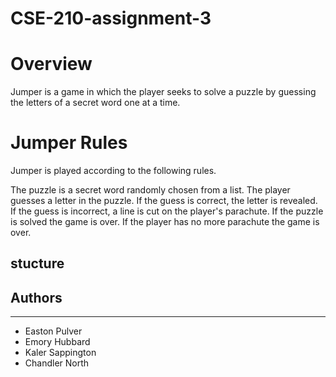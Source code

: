 # CSE-210-assignment-3

# Overview
Jumper is a game in which the player seeks to solve a puzzle by guessing the letters of a secret word one at a time.

# Jumper Rules
Jumper is played according to the following rules.

The puzzle is a secret word randomly chosen from a list.
The player guesses a letter in the puzzle.
If the guess is correct, the letter is revealed.
If the guess is incorrect, a line is cut on the player's parachute.
If the puzzle is solved the game is over.
If the player has no more parachute the game is over.


## stucture


## Authors
---
* Easton Pulver
* Emory Hubbard
* Kaler Sappington
* Chandler North